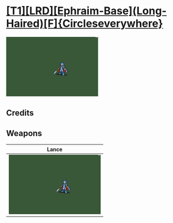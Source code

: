 # [\[T1\]\[LRD\]\[Ephraim-Base\]\(Long-Haired\)\[F\]{Circleseverywhere}](./%5BT1%5D%5BLRD%5D%5BEphraim-Base%5D(Long-Haired)%5BF%5D%7BCircleseverywhere%7D)

<img src="./2.%20Lance/Lance_000.png" alt="[T1][LRD][Ephraim-Base](Long-Haired)[F]{Circleseverywhere} standing" />

## Credits



## Weapons


|Lance |
|  :---: |
| <img alt="Lance animation" src="./2.%20Lance/Lance.gif" /> |

